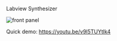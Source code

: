 Labview Synthesizer

![front panel](https://github.com/user-attachments/assets/5e2e6dbc-0ed1-4c2e-8d71-dcb8170876ad)

Quick demo: https://youtu.be/v9l5TUYtIk4
